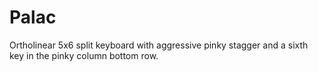 # Palac
Ortholinear 5x6 split keyboard with aggressive pinky stagger and a sixth key in the pinky column bottom row.
